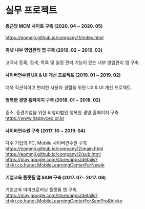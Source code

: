 # 실무 프로젝트

#### 종근당 MCM 사이트 구축 (2020. 04 ~ 2020. 05)
<https://eommji.github.io/company/1/index.html> 

#### 휴넷 내부 영업관리 앱 구축 (2019. 02 ~ 2019. 03)
고객사 등록, 검색, 목록 및 일정 관리 기능이 있는 내부 영업관리 앱 구축.

#### 사이버연수원 UX & UI 개선 프로젝트 (2019. 01 ~ 2019. 02)
더욱 직관적이고 편리한 사용자 경험을 위한 UX & UI 개선 프로젝트.

#### 행복한 경영 홈페이지 구축 (2018. 01 ~ 2018. 02)
중소, 중견기업을 위한 비영리법인 행복한 경영 홈페이지 구축.
<https://www.happyceo.or.kr>

#### 사이버연수원 구축 (2017. 10 ~ 2019. 04)
다수 기업의 PC, Mobile 사이버연수원 구축
<https://eommji.github.io/company/2/main.html>
<https://eommji.github.io/company/2/sub.html>
<https://play.google.com/store/apps/details?id=kr.co.hunet.MobileLearningCenterForNewjk>

#### 기업교육 플랫폼 앱 SAM 구축 (2017. 07~ 2017. 08)
기업교육 마이크로러닝 플랫폼 앱 구축.
<https://play.google.com/store/apps/details?id=kr.co.hunet.MobileLearningCenterForSamPro&hl=ko>
